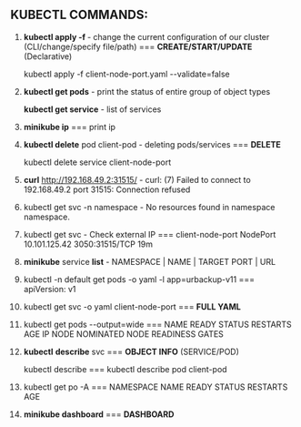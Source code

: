 ## KUBECTL COMMANDS:

1. **kubectl apply -f <filename>** - change the current configuration of our cluster (CLI/change/specify file/path) === **CREATE/START/UPDATE** (Declarative)

   kubectl apply -f client-node-port.yaml --validate=false

2. **kubectl get pods** - print the status of entire group of object types

   **kubectl get service** - list of services

3. **minikube ip** === print ip

4. **kubectl delete** pod client-pod - deleting pods/services === **DELETE**

   kubectl delete service client-node-port

5. **curl** http://192.168.49.2:31515/ - curl: (7) Failed to connect to 192.168.49.2 port 31515: Connection refused

6. kubectl get svc -n namespace - No resources found in namespace namespace.

7. kubectl get svc - Check external IP === client-node-port NodePort 10.101.125.42 <none> 3050:31515/TCP  19m

8. **minikube** service **list** - NAMESPACE  | NAME  | TARGET PORT | URL

9. kubectl -n default get pods -o yaml -l app=urbackup-v11 === apiVersion: v1

10. kubectl get svc -o yaml client-node-port === **FULL YAML**

11. kubectl get pods --output=wide === NAME READY STATUS RESTARTS AGE IP NODE NOMINATED NODE READINESS GATES

12. **kubectl** **describe** svc === **OBJECT INFO** (SERVICE/POD)

    kubectl describe <object type> <object name> === kubectl describe pod client-pod

13. kubectl get po -A === NAMESPACE NAME READY STATUS RESTARTS AGE

14. **minikube dashboard** === **DASHBOARD**